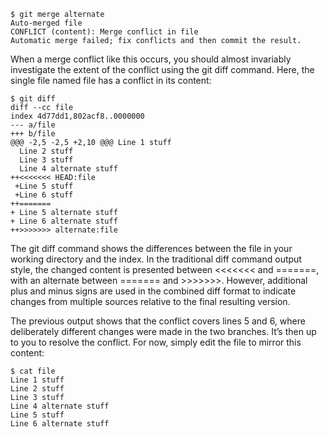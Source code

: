     $ git merge alternate
    Auto-merged file
    CONFLICT (content): Merge conflict in file
    Automatic merge failed; fix conflicts and then commit the result.

When a merge conflict like this occurs, you should almost invariably investigate the extent of the conflict using the git diff command. Here, the single file named file has a conflict in its content:

    $ git diff
    diff --cc file
    index 4d77dd1,802acf8..0000000
    --- a/file
    +++ b/file
    @@@ -2,5 -2,5 +2,10 @@@ Line 1 stuff
      Line 2 stuff
      Line 3 stuff
      Line 4 alternate stuff
    ++<<<<<<< HEAD:file
     +Line 5 stuff
     +Line 6 stuff
    ++=======
    + Line 5 alternate stuff
    + Line 6 alternate stuff
    ++>>>>>>> alternate:file

The git diff command shows the differences between the file in your working directory and the index. In the traditional diff command output style, the changed content is presented between <<<<<<< and =======, with an alternate between ======= and >>>>>>>. However, additional plus and minus signs are used in the combined diff format to indicate changes from multiple sources relative to the final resulting version.

The previous output shows that the conflict covers lines 5 and 6, where deliberately different changes were made in the two branches. It’s then up to you to resolve the conflict. For now, simply edit the file to mirror this content:

    $ cat file
    Line 1 stuff
    Line 2 stuff
    Line 3 stuff
    Line 4 alternate stuff
    Line 5 stuff
    Line 6 alternate stuff

